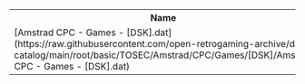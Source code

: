 <table>
<tr><th>Name</th><th>Size</th></tr>
<tr><td>
[Amstrad CPC - Games - [DSK].dat](https://raw.githubusercontent.com/open-retrogaming-archive/dat-catalog/main/root/basic/TOSEC/Amstrad/CPC/Games/[DSK]/Amstrad CPC - Games - [DSK].dat)
</td><td>1415910</td></tr>
</table>

